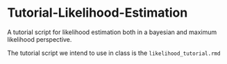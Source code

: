 # Tutorial-Likelihood-Estimation
A tutorial script for likelihood estimation both in a bayesian and maximum likelihood perspective.

The tutorial script we intend to use in class is the `likelihood_tutorial.rmd`

